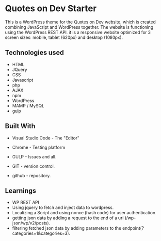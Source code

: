# Quotes on Dev Starter

This is a WordPress theme for the Quotes on Dev website, which is created combining JavaScript and WordPress together. The website is functioning using the WordPress REST API.
it is a responsive website optimized for 3 screen sizes: mobile, tablet (620px) and desktop (1080px).

## Technologies used

* HTML
* JQuery
* CSS
* Javascript
* php
* AJAX
* npm
* WordPress
* MAMP / MySQL
* gulp

## Built With

* Visual Studio Code - The "Editor"

* Chrome - Testing platform

* GULP - Issues and all.

* GIT - version control.

* github - repository.

## Learnings

* WP REST API
* Using jquery to fetch and inject data to wordpress.
* Localizing a Script and using nonce (hash code) for user authentication.
* getting json data by adding a request to the end of a url (/wp-json/wp/v2/posts).
* filtering fetched json data by adding parameters to the endpoint(?categories=1&categories=3).